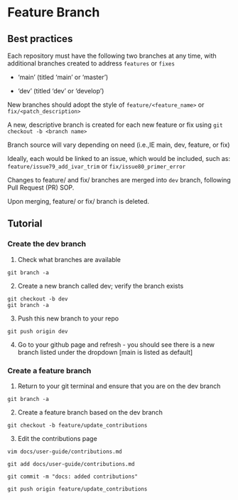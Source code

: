 # Feature Branch

## Best practices
Each repository must have the following two branches at any time, with additional branches created to address `features` or `fixes` 

- ‘main’ (titled ‘main’ or ‘master’) 

- ‘dev’ (titled ‘dev’ or ‘develop’)

New branches should adopt the style of `feature/<feature_name>` or `fix/<patch_description>`

A new, descriptive branch is created for each new feature or fix using `git checkout -b <branch name>` 

Branch source will vary depending on need (i.e.,IE main, dev, feature, or fix) 

Ideally, each would be linked to an issue, which would be included, such as: `feature/issue79_add_ivar_trim` or `fix/issue80_primer_error` 

Changes to feature/ and fix/ branches are merged into `dev` branch, following Pull Request (PR) SOP. 

Upon merging, feature/ or fix/ branch is deleted. 

## Tutorial

### Create the dev branch
1. Check what branches are available
```
git branch -a
```

2. Create a new branch called dev; verify the branch exists
```
git checkout -b dev
git branch -a
```

3. Push this new branch to your repo
```
git push origin dev
```

4. Go to your github page and refresh - you should see there is a new branch listed under the dropdown [main is listed as default]

### Create a feature branch
1. Return to your git terminal and ensure that you are on the dev branch
```
git branch -a
```

2. Create a feature branch based on the dev branch
```
git checkout -b feature/update_contributions
```

3. Edit the contributions page
```
vim docs/user-guide/contributions.md

git add docs/user-guide/contributions.md

git commit -m "docs: added contributions"

git push origin feature/update_contributions
```